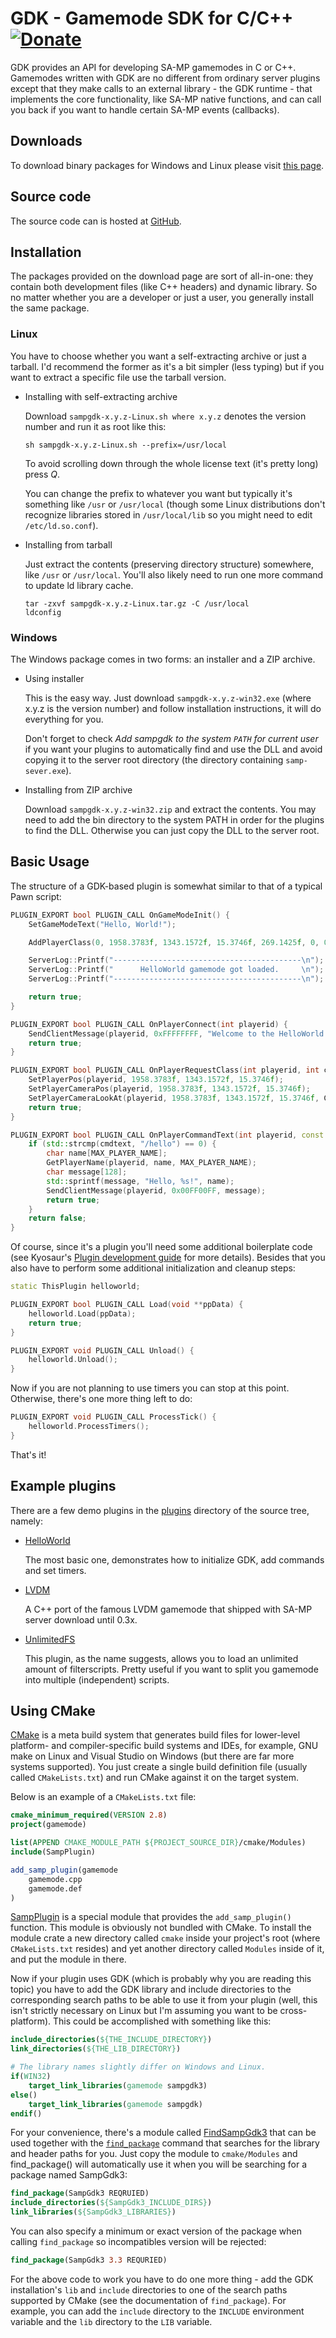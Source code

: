 GDK - Gamemode SDK for C/C++ [![Donate][donate_button]][donate]
===============================================================

GDK provides an API for developing SA-MP gamemodes in C or C++. Gamemodes
written with GDK are no different from ordinary server plugins except that
they make calls to an external library - the GDK runtime - that implements
the core functionality, like SA-MP native functions, and can call you back
if you want to handle certain SA-MP events (callbacks). 

Downloads
---------

To download binary packages for Windows and Linux please visit
[this page][download].

Source code
-----------

The source code can is hosted at [GitHub][github].

Installation
------------

The packages provided on the download page are sort of all-in-one: they contain
both development files (like C++ headers) and dynamic library. So no matter
whether you are a developer or just a user, you generally install the same
package.

### Linux ###

You have to choose whether you want a self-extracting archive or just a
tarball. I'd recommend the former as it's a bit simpler (less typing)
but if you want to extract a specific file use the tarball version.


* Installing with self-extracting archive

  Download `sampgdk-x.y.z-Linux.sh where x.y.z` denotes the version number
  and run it as root like this:

  `sh sampgdk-x.y.z-Linux.sh --prefix=/usr/local`

  To avoid scrolling down through the whole license text (it's pretty
  long) press *Q*.

  You can change the prefix to whatever you want but typically it's
  something like `/usr` or `/usr/local` (though some Linux distributions
  don't recognize libraries stored in `/usr/local/lib` so you might need
  to edit `/etc/ld.so.conf`).


* Installing from tarball

  Just extract the contents (preserving directory structure) somewhere,
  like `/usr` or `/usr/local`. You'll also likely need to run one more
  command to update ld library cache.

  ```shell
  tar -zxvf sampgdk-x.y.z-Linux.tar.gz -C /usr/local
  ldconfig
  ```

### Windows ###

The Windows package comes in two forms: an installer and a ZIP archive.

* Using installer

  This is the easy way. Just download `sampgdk-x.y.z-win32.exe` (where x.y.z
  is the version number) and follow installation instructions, it will do
  everything for you.

  Don't forget to check *Add sampgdk to the system `PATH` for current
  user* if you want your plugins to automatically find and use the
  DLL and avoid copying it to the server root directory (the directory
  containing `samp-sever.exe`).

* Installing from ZIP archive

  Download `sampgdk-x.y.z-win32.zip` and extract the contents. You may
  need to add the bin directory to the system PATH in order for the
  plugins to find the DLL. Otherwise you can just copy the DLL to the
  server root.

Basic Usage
-----------

The structure of a GDK-based plugin is somewhat similar to that of a typical
Pawn script:

```c++
PLUGIN_EXPORT bool PLUGIN_CALL OnGameModeInit() {
	SetGameModeText("Hello, World!");

	AddPlayerClass(0, 1958.3783f, 1343.1572f, 15.3746f, 269.1425f, 0, 0, 0, 0, 0, 0);

	ServerLog::Printf("------------------------------------------\n");
	ServerLog::Printf("      HelloWorld gamemode got loaded.     \n");
	ServerLog::Printf("------------------------------------------\n");

	return true;
}

PLUGIN_EXPORT bool PLUGIN_CALL OnPlayerConnect(int playerid) {
	SendClientMessage(playerid, 0xFFFFFFFF, "Welcome to the HelloWorld server!");
	return true;
}

PLUGIN_EXPORT bool PLUGIN_CALL OnPlayerRequestClass(int playerid, int classid) {
	SetPlayerPos(playerid, 1958.3783f, 1343.1572f, 15.3746f);
	SetPlayerCameraPos(playerid, 1958.3783f, 1343.1572f, 15.3746f);
	SetPlayerCameraLookAt(playerid, 1958.3783f, 1343.1572f, 15.3746f, CAMERA_CUT);
	return true;
}

PLUGIN_EXPORT bool PLUGIN_CALL OnPlayerCommandText(int playerid, const char *cmdtext) {
	if (std::strcmp(cmdtext, "/hello") == 0) {
		char name[MAX_PLAYER_NAME];
		GetPlayerName(playerid, name, MAX_PLAYER_NAME);
		char message[128];
		std::sprintf(message, "Hello, %s!", name);
		SendClientMessage(playerid, 0x00FF00FF, message);
		return true;
	}
	return false;
}
```

Of course, since it's a plugin you'll need some additional boilerplate code
(see Kyosaur's [Plugin development guide][guide] for more details). Besides
that you also have to perform some additional initialization and cleanup steps:

```c++
static ThisPlugin helloworld;

PLUGIN_EXPORT bool PLUGIN_CALL Load(void **ppData) {
	helloworld.Load(ppData);
	return true;
}

PLUGIN_EXPORT void PLUGIN_CALL Unload() {
	helloworld.Unload();
}
```

Now if you are not planning to use timers you can stop at this point.
Otherwise, there's one more thing left to do:

```c++
PLUGIN_EXPORT void PLUGIN_CALL ProcessTick() {
	helloworld.ProcessTimers();
}
```

That's it!

Example plugins
---------------

There are a few demo plugins in the [plugins][plugins] directory of the
source tree, namely:

* [HelloWorld][helloworld]

  The most basic one, demonstrates how to initialize GDK, add commands and
  set timers. 


* [LVDM][lvdm]

  A C++ port of the famous LVDM gamemode that shipped with SA-MP server download
  until 0.3x.


* [UnlimitedFS][unlimitedfs]

  This plugin, as the name suggests, allows you to load an unlimited amount of
  filterscripts. Pretty useful if you want to split you gamemode into multiple
  (independent) scripts.

Using CMake
-----------

[CMake][cmake] is a meta build system that generates build files for lower-level
platform- and compiler-specific build systems and IDEs, for example, GNU make
on Linux and Visual Studio on Windows (but there are far more systems
supported). You just create a single build definition file (usually called
`CMakeLists.txt`) and run CMake against it on the target system.

Below is an example of a `CMakeLists.txt` file:

```cmake
cmake_minimum_required(VERSION 2.8)
project(gamemode)

list(APPEND CMAKE_MODULE_PATH ${PROJECT_SOURCE_DIR}/cmake/Modules)
include(SampPlugin)

add_samp_plugin(gamemode
	gamemode.cpp
	gamemode.def
)
```

[SampPlugin][SampPlugin.cmake] is a special module that provides the
`add_samp_plugin()` function. This module is obviously not bundled with
CMake. To install the module crate a new directory called `cmake` inside
your project's root (where `CMakeLists.txt` resides) and yet another
directory called `Modules` inside of it, and put the module in there.

Now if your plugin uses GDK (which is probably why you are reading this
topic) you have to add the GDK library and include directories to the
corresponding search paths to be able to use it from your plugin (well,
this isn't strictly necessary on Linux but I'm assuming you want to be
cross-platform). This could be accomplished with something like this:

```cmake
include_directories(${THE_INCLUDE_DIRECTORY})
link_directories(${THE_LIB_DIRECTORY})

# The library names slightly differ on Windows and Linux.
if(WIN32)
	target_link_libraries(gamemode sampgdk3)
else()
	target_link_libraries(gamemode sampgdk)
endif()
```

For your convenience, there's a module called [FindSampGdk3][FindSampGdk3.cmake]
that can be used together with the [`find_package`][find_package] command that
searches for the library and header paths for you. Just copy the module to 
`cmake/Modules` and find_package() will automatically use it when you will be
searching for a package named SampGdk3:

```cmake
find_package(SampGdk3 REQRUIED)
include_directories(${SampGdk3_INCLUDE_DIRS})
link_libraries(${SampGdk3_LIBRARIES})
```

You can also specify a minimum or exact version of the package when calling
`find_package` so incompatibles version will be rejected:

```cmake
find_package(SampGdk3 3.3 REQURIED)
```

For the above code to work you have to do one more thing - add the GDK
installation's `lib` and `include` directories to one of the search paths
supported by CMake (see the documentation of `find_package`). For example,
you can add the `include` directory to the `INCLUDE` environment variable and
the `lib` directory to the `LIB` variable.

[donate]: https://www.paypal.com/cgi-bin/webscr?cmd=_s-xclick&hosted_button_id=T8B6KQ4XFAJLC
[donate_button]: https://www.paypalobjects.com/en_US/i/btn/btn_donate_SM.gif
[download]: http://zeex.github.com/sampgdk
[github]: https://github.com/Zeex/sampgdk
[guide]: http://forum.sa-mp.com/showthread.php?t=295798
[plugins]: https://github.com/Zeex/sampgdk/tree/master/plugins
[helloworld]: https://github.com/Zeex/sampgdk/tree/master/plugins/helloworld
[lvdm]: https://github.com/Zeex/sampgdk/tree/master/plugins/lvdm
[unlimitedfs]: https://github.com/Zeex/sampgdk/tree/master/plugins/unlimitedfs
[cmake]: http://www.cmake.org/
[SampPlugin.cmake]: https://github.com/Zeex/sampgdk/blob/master/cmake/Modules/SampPlugin.cmake
[FindSampGdk3.cmake]: https://github.com/Zeex/sampgdk/blob/master/cmake/Modules/FindSampGdk3.cmake
[find_package]: http://www.cmake.org/cmake/help/v2.8.10/cmake.html#command:find_package